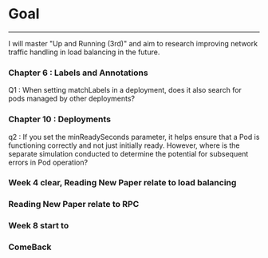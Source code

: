 # Goal
------------
I will master "Up and Running (3rd)" and aim to research improving network traffic handling in load balancing in the future.


### Chapter 6 : Labels and Annotations
Q1 : When setting matchLabels in a deployment, does it also search for pods managed by other deployments?

### Chapter 10 : Deployments
q2 : If you set the minReadySeconds parameter, it helps ensure that a Pod is functioning correctly and not just initially ready. However, where is the separate simulation conducted to determine the potential for subsequent errors in Pod operation?


### Week 4 clear, Reading New Paper relate to load balancing 
### Reading New Paper relate to RPC

### Week 8 start to 
### ComeBack ###